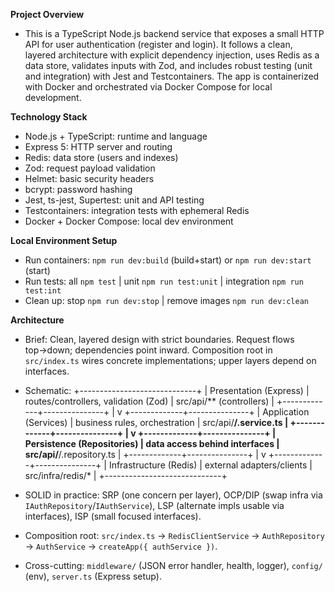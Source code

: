 **Project Overview**
- This is a TypeScript Node.js backend service that exposes a small HTTP API for user authentication (register and login). It follows a clean, layered architecture with explicit dependency injection, uses Redis as a data store, validates inputs with Zod, and includes robust testing (unit and integration) with Jest and Testcontainers. The app is containerized with Docker and orchestrated via Docker Compose for local development.

**Technology Stack**
- Node.js + TypeScript: runtime and language
- Express 5: HTTP server and routing
- Redis: data store (users and indexes)
- Zod: request payload validation
- Helmet: basic security headers
- bcrypt: password hashing
- Jest, ts-jest, Supertest: unit and API testing
- Testcontainers: integration tests with ephemeral Redis
- Docker + Docker Compose: local dev environment

**Local Environment Setup**
- Run containers: `npm run dev:build` (build+start) or `npm run dev:start` (start)
- Run tests: all `npm test` | unit `npm run test:unit` | integration `npm run test:int`
- Clean up: stop `npm run dev:stop` | remove images `npm run dev:clean`

**Architecture**
- Brief: Clean, layered design with strict boundaries. Request flows top→down; dependencies point inward. Composition root in `src/index.ts` wires concrete implementations; upper layers depend on interfaces.
- Schematic:
  +-----------------------------+
  | Presentation (Express)      |  routes/controllers, validation (Zod)
  | src/api/** (controllers)    |
  +-------------+---------------+
                |
                v
  +-------------+---------------+
  | Application (Services)      |  business rules, orchestration
  | src/api/**/.service.ts      |
  +-------------+---------------+
                |
                v
  +-------------+---------------+
  | Persistence (Repositories)  |  data access behind interfaces
  | src/api/**/.repository.ts   |
  +-------------+---------------+
                |
                v
  +-------------+---------------+
  | Infrastructure (Redis)      |  external adapters/clients
  | src/infra/redis/*           |
  +-----------------------------+

- SOLID in practice: SRP (one concern per layer), OCP/DIP (swap infra via `IAuthRepository`/`IAuthService`), LSP (alternate impls usable via interfaces), ISP (small focused interfaces).
- Composition root: `src/index.ts` → `RedisClientService` → `AuthRepository` → `AuthService` → `createApp({ authService })`.
- Cross-cutting: `middleware/` (JSON error handler, health, logger), `config/` (env), `server.ts` (Express setup).
